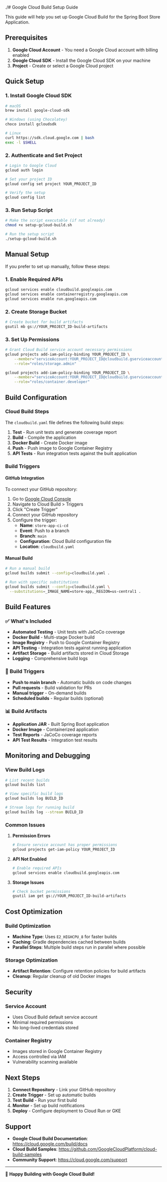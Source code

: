 ./# Google Cloud Build Setup Guide

This guide will help you set up Google Cloud Build for the Spring Boot Store Application.

## Prerequisites

1. **Google Cloud Account** - You need a Google Cloud account with billing enabled
2. **Google Cloud SDK** - Install the Google Cloud SDK on your machine
3. **Project** - Create or select a Google Cloud project

## Quick Setup

### 1. Install Google Cloud SDK

```bash
# macOS
brew install google-cloud-sdk

# Windows (using Chocolatey)
choco install gcloudsdk

# Linux
curl https://sdk.cloud.google.com | bash
exec -l $SHELL
```

### 2. Authenticate and Set Project

```bash
# Login to Google Cloud
gcloud auth login

# Set your project ID
gcloud config set project YOUR_PROJECT_ID

# Verify the setup
gcloud config list
```

### 3. Run Setup Script

```bash
# Make the script executable (if not already)
chmod +x setup-gcloud-build.sh

# Run the setup script
./setup-gcloud-build.sh
```

## Manual Setup

If you prefer to set up manually, follow these steps:

### 1. Enable Required APIs

```bash
gcloud services enable cloudbuild.googleapis.com
gcloud services enable containerregistry.googleapis.com
gcloud services enable run.googleapis.com
```

### 2. Create Storage Bucket

```bash
# Create bucket for build artifacts
gsutil mb gs://YOUR_PROJECT_ID-build-artifacts
```

### 3. Set Up Permissions

```bash
# Grant Cloud Build service account necessary permissions
gcloud projects add-iam-policy-binding YOUR_PROJECT_ID \
    --member="serviceAccount:YOUR_PROJECT_ID@cloudbuild.gserviceaccount.com" \
    --role="roles/storage.admin"

gcloud projects add-iam-policy-binding YOUR_PROJECT_ID \
    --member="serviceAccount:YOUR_PROJECT_ID@cloudbuild.gserviceaccount.com" \
    --role="roles/container.developer"
```

## Build Configuration

### Cloud Build Steps

The `cloudbuild.yaml` file defines the following build steps:

1. **Test** - Run unit tests and generate coverage report
2. **Build** - Compile the application
3. **Docker Build** - Create Docker image
4. **Push** - Push image to Google Container Registry
5. **API Tests** - Run integration tests against the built application

### Build Triggers

#### GitHub Integration

To connect your GitHub repository:

1. Go to [Google Cloud Console](https://console.cloud.google.com/)
2. Navigate to Cloud Build > Triggers
3. Click "Create Trigger"
4. Connect your GitHub repository
5. Configure the trigger:
   - **Name**: `store-app-ci-cd`
   - **Event**: Push to a branch
   - **Branch**: `main`
   - **Configuration**: Cloud Build configuration file
   - **Location**: `cloudbuild.yaml`

#### Manual Build

```bash
# Run a manual build
gcloud builds submit --config=cloudbuild.yaml .

# Run with specific substitutions
gcloud builds submit --config=cloudbuild.yaml \
  --substitutions=_IMAGE_NAME=store-app,_REGION=us-central1 .
```

## Build Features

### ✅ What's Included

- **Automated Testing** - Unit tests with JaCoCo coverage
- **Docker Build** - Multi-stage Docker build
- **Image Registry** - Push to Google Container Registry
- **API Testing** - Integration tests against running application
- **Artifact Storage** - Build artifacts stored in Cloud Storage
- **Logging** - Comprehensive build logs

### 🎯 Build Triggers

- **Push to main branch** - Automatic builds on code changes
- **Pull requests** - Build validation for PRs
- **Manual trigger** - On-demand builds
- **Scheduled builds** - Regular builds (optional)

### 📊 Build Artifacts

- **Application JAR** - Built Spring Boot application
- **Docker Image** - Containerized application
- **Test Reports** - JaCoCo coverage reports
- **API Test Results** - Integration test results

## Monitoring and Debugging

### View Build Logs

```bash
# List recent builds
gcloud builds list

# View specific build logs
gcloud builds log BUILD_ID

# Stream logs for running build
gcloud builds log --stream BUILD_ID
```

### Common Issues

1. **Permission Errors**
   ```bash
   # Ensure service account has proper permissions
   gcloud projects get-iam-policy YOUR_PROJECT_ID
   ```

2. **API Not Enabled**
   ```bash
   # Enable required APIs
   gcloud services enable cloudbuild.googleapis.com
   ```

3. **Storage Issues**
   ```bash
   # Check bucket permissions
   gsutil iam get gs://YOUR_PROJECT_ID-build-artifacts
   ```

## Cost Optimization

### Build Optimization

- **Machine Type**: Uses `E2_HIGHCPU_8` for faster builds
- **Caching**: Gradle dependencies cached between builds
- **Parallel Steps**: Multiple build steps run in parallel where possible

### Storage Optimization

- **Artifact Retention**: Configure retention policies for build artifacts
- **Cleanup**: Regular cleanup of old Docker images

## Security

### Service Account

- Uses Cloud Build default service account
- Minimal required permissions
- No long-lived credentials stored

### Container Registry

- Images stored in Google Container Registry
- Access controlled via IAM
- Vulnerability scanning available

## Next Steps

1. **Connect Repository** - Link your GitHub repository
2. **Create Trigger** - Set up automatic builds
3. **Test Build** - Run your first build
4. **Monitor** - Set up build notifications
5. **Deploy** - Configure deployment to Cloud Run or GKE

## Support

- **Google Cloud Build Documentation**: https://cloud.google.com/build/docs
- **Cloud Build Samples**: https://github.com/GoogleCloudPlatform/cloud-build-samples
- **Community Support**: https://cloud.google.com/support

---

🎉 **Happy Building with Google Cloud Build!**

